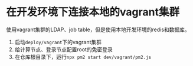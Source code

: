 # 在开发环境下连接本地的vagrant集群

使用vagrant集群的LDAP、job table，但是使用本地开发环境的redis和数据库。

1. 启动`deploy/vagrant`下的vagrant集群
2. 给计算节点、登录节点配置root的免密登录
3. 在仓库根目录下，运行`npx pm2 start dev/vagrant/pm2.js`
